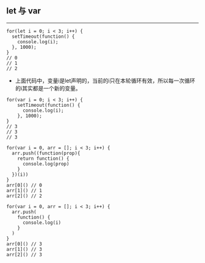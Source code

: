 ## let 与 var
----

```
for(let i = 0; i < 3; i++) {
  setTimeout(function() {
    console.log(i);
  }, 1000);
}
// 0
// 1
// 2
```
* 上面代码中，变量i是let声明的，当前的i只在本轮循环有效，所以每一次循环的i其实都是一个新的变量。

```
for(var i = 0; i < 3; i++) {
    setTimeout(function() {
      console.log(i);
    }, 1000);
}
// 3
// 3
// 3
```

```
for(var i = 0, arr = []; i < 3; i++) {
  arr.push((function(prop){
    return function() {
      console.log(prop)
    }
  })(i))
}
arr[0]() // 0
arr[1]() // 1
arr[2]() // 2
```

```
for(var i = 0, arr = []; i < 3; i++) {
  arr.push(
    function() {
      console.log(i)
    }
  )
}
arr[0]() // 3
arr[1]() // 3
arr[2]() // 3
```


